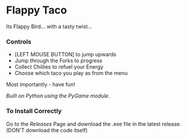 # Flappy Taco

Its Flappy Bird... with a tasty twist...

### Controls
- [LEFT MOUSE BUTTON] to jump upwards
- Jump through the Forks to progress
- Collect Chillies to refuel your Energy
- Choose which taco you play as from the menu

Most importantly - have fun!

_Built on Python using the PyGame module._

### To Install Correctly
Go to the _Releases_ Page and download the .exe file in the latest release.
(DON'T download the code itself)
